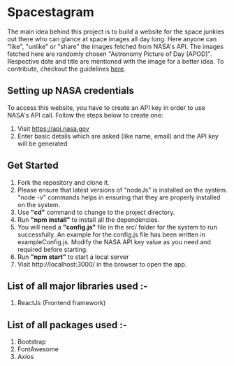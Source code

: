 # Spacestagram 

The main idea behind this project is to build a website for the space junkies out there who can glance at space images all day long. Here anyone can "like", "unlike" or "share" the images fetched from NASA's API. The images fetched here are randomly chosen "Astronomy Picture of Day (APOD)". Respective date and title are mentioned with the image for a better idea. To contribute, checkout the guidelines [here](https://github.com/nishidhaSri/spacestagram/blob/master/CONTRIBUTING.md).

## Setting up NASA credentials

To access this website, you have to create an API key in order to use NASA's API call. Follow the steps below to create one:

1. Visit https://api.nasa.gov
2. Enter basic details which are asked (like name, email) and the API key will be generated

## Get Started

1. Fork the repository and clone it.
2. Please ensure that latest versions of "nodeJs" is installed on the system. "node -v" commands helps in ensuring that they are properly installed on the system.
3. Use **"cd"** command to change to the project directory.
4. Run **"npm install"** to install all the dependencies.
5. You will need a **"config.js"** file in the src/ folder for the system to run successfully. An example for the config.js file has been written in exampleConfig.js. Modify the NASA API key value as you need and required before starting. 
6. Run **"npm start"** to start a local server
7. Visit http://localhost:3000/ in the browser to open the app.

## List of all major libraries used :-

1. ReactJs (Frontend framework)

## List of all packages used :-
1. Bootstrap
2. FontAwesome
3. Axios
